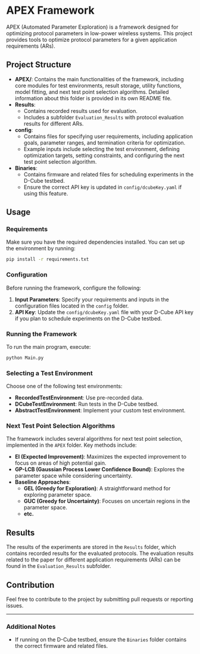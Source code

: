 # APEX Framework

APEX (Automated Parameter Exploration) is a framework designed for optimizing protocol parameters in low-power wireless systems. This project provides tools to optimize protocol parameters for a given application requirements (ARs).
## Project Structure

- **APEX/**: Contains the main functionalities of the framework, including core modules for test environments, result storage, utility functions, model fitting, and next test point selection algorithms. Detailed information about this folder is provided in its own README file.
- **Results**:
  - Contains recorded results used for evaluation.
  - Includes a subfolder `Evaluation_Results` with protocol evaluation results for different ARs.
- **config**:
  - Contains files for specifying user requirements, including application goals, parameter ranges, and termination criteria for optimization.
  - Example inputs include selecting the test environment, defining optimization targets, setting constraints, and configuring the next test point selection algorithm.
- **Binaries**:
  - Contains firmware and related files for scheduling experiments in the D-Cube testbed.
  - Ensure the correct API key is updated in `config/dcubeKey.yaml` if using this feature.

## Usage

### Requirements
Make sure you have the required dependencies installed. You can set up the environment by running:

```bash
pip install -r requirements.txt
```

### Configuration
Before running the framework, configure the following:

1.  **Input Parameters**: Specify your requirements and inputs in the configuration files located in the `config` folder.
2.  **API Key**: Update the `config/dcubeKey.yaml` file with your D-Cube API key if you plan to schedule experiments on the D-Cube testbed.

### Running the Framework
To run the main program, execute:

```bash
python Main.py
```

### Selecting a Test Environment
Choose one of the following test environments:

- **RecordedTestEnvironment**: Use pre-recorded data.
- **DCubeTestEnvironment**: Run tests in the D-Cube testbed.
- **AbstractTestEnvironment**: Implement your custom test environment.

### Next Test Point Selection Algorithms
The framework includes several algorithms for next test point selection, implemented in the `APEX` folder. Key methods include:

- **EI (Expected Improvement)**: Maximizes the expected improvement to focus on areas of high potential gain.
- **GP-LCB (Gaussian Process Lower Confidence Bound)**: Explores the parameter space while considering uncertainty.
- **Baseline Approaches**:
  - **GEL (Greedy for Exploration)**: A straightforward method for exploring parameter space.
  - **GUC (Greedy for Uncertainty)**: Focuses on uncertain regions in the parameter space.
  - **etc.**

## Results

The results of the experiments are stored in the `Results` folder, which contains recorded results for the evaluated protocols. The evaluation results related to the paper for different application requirements (ARs) can be found in the `Evaluation_Results` subfolder.

## Contribution

Feel free to contribute to the project by submitting pull requests or reporting issues.

---

### Additional Notes

- If running on the D-Cube testbed, ensure the `Binaries` folder contains the correct firmware and related files.
